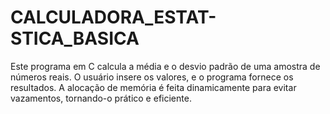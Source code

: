 # CALCULADORA_ESTAT-STICA_BASICA
Este programa em C calcula a média e o desvio padrão de uma amostra de números reais. O usuário insere os valores, e o programa fornece os resultados. A alocação de memória é feita dinamicamente para evitar vazamentos, tornando-o prático e eficiente.
